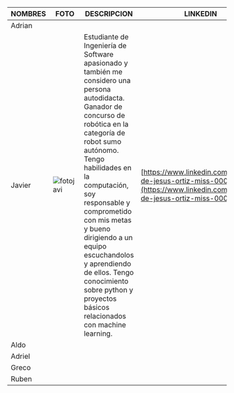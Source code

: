 |                 NOMBRES                |                     FOTO                   |              DESCRIPCION                   |       LINKEDIN                   |
|----------------------------------------|--------------------------------------------|--------------------------------------------|----------------------------------|
|  Adrian                                |                                            |                                            |                                  |
|  Javier    |  ![fotojavi](https://github.com/Javier-de-Jesus-Ortiz-Miss/Proyecto-FIS/assets/142273908/d1f55071-7edb-4997-82fc-f4771fd3ce4c) |  Estudiante de Ingeniería de Software apasionado y también me considero una persona autodidacta. Ganador de concurso de robótica en la categoría de robot sumo autónomo. Tengo habilidades en la computación, soy responsable y comprometido con mis metas y bueno dirigiendo a un equipo escuchandolos y aprendiendo de ellos. Tengo conocimiento sobre python y proyectos básicos relacionados con machine learning.  |[https://www.linkedin.com/in/javier-de-jesus-ortiz-miss-000457267/](https://www.linkedin.com/in/javier-de-jesus-ortiz-miss-000457267/)  |
|  Aldo                                  |                                            |                                            |                                  |
|  Adriel                                |                                            |                                            |                                  |
|  Greco                                 |                                            |                                            |                                  |
|  Ruben                                 |                                            |                                            |                                  |



